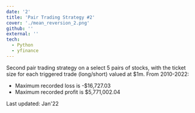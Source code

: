 ```yaml
---
date: '2'
title: 'Pair Trading Strategy #2'
cover: './mean_reversion_2.png'
github: ''
external: ''
tech:
  - Python
  - yfinance
---
```


Second pair trading strategy on a select 5 pairs of stocks, with the ticket size for each triggered trade (long/short) valued at $1m. From 2010-2022:

- Maximum recorded loss is -$16,727.03
- Maximum recorded profit is $5,771,002.04

Last updated: Jan'22
